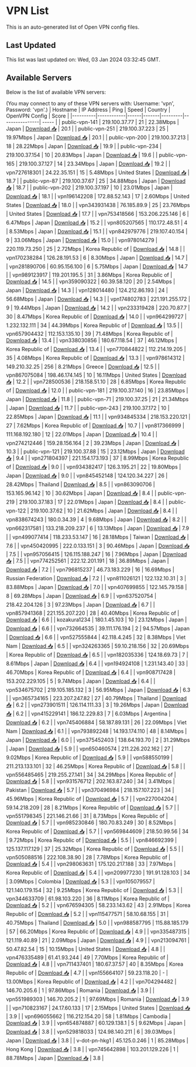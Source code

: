 # VPN List

This is an auto-generated list of Open VPN config files.

## Last Updated

This list was last updated on: Wed, 03 Jan 2024 03:32:45 GMT.

## Available Servers

Below is the list of available VPN servers:

(You may connect to any of these VPN servers with: Username: 'vpn', Password: 'vpn'.)
| Hostname | IP Address | Ping | Speed | Country | OpenVPN Config | Score |
|----------|------------|------|-------|---------|----------------| ----- |
| public-vpn-141 | 219.100.37.77 | 21 | 22.38Mbps | Japan | [Download 📥](./configs/server_0_JP.ovpn) | 20.1 |
| public-vpn-251 | 219.100.37.223 | 25 | 19.97Mbps | Japan | [Download 📥](./configs/server_1_JP.ovpn) | 20.1 |
| public-vpn-200 | 219.100.37.213 | 18 | 28.22Mbps | Japan | [Download 📥](./configs/server_2_JP.ovpn) | 19.9 |
| public-vpn-234 | 219.100.37.154 | 10 | 20.83Mbps | Japan | [Download 📥](./configs/server_3_JP.ovpn) | 19.6 |
| public-vpn-165 | 219.100.37.127 | 14 | 23.34Mbps | Japan | [Download 📥](./configs/server_4_JP.ovpn) | 19.2 |
| vpn727618301 | 24.22.35.151 | 15 | 5.48Mbps | United States | [Download 📥](./configs/server_5_US.ovpn) | 18.7 |
| public-vpn-87 | 219.100.37.67 | 25 | 34.88Mbps | Japan | [Download 📥](./configs/server_6_JP.ovpn) | 18.7 |
| public-vpn-202 | 219.100.37.197 | 10 | 23.01Mbps | Japan | [Download 📥](./configs/server_7_JP.ovpn) | 18.1 |
| vpn196142208 | 172.88.52.143 | 17 | 2.60Mbps | United States | [Download 📥](./configs/server_8_US.ovpn) | 18.0 |
| vpn343931438 | 76.185.89.9 | 25 | 23.76Mbps | United States | [Download 📥](./configs/server_9_US.ovpn) | 17.7 |
| vpn753418566 | 153.206.225.146 | 6 | 6.47Mbps | Japan | [Download 📥](./configs/server_10_JP.ovpn) | 15.2 |
| vpn805207565 | 110.172.48.51 | 4 | 8.53Mbps | Japan | [Download 📥](./configs/server_11_JP.ovpn) | 15.1 |
| vpn842979776 | 219.107.40.154 | 9 | 33.06Mbps | Japan | [Download 📥](./configs/server_12_JP.ovpn) | 15.0 |
| vpn978014279 | 220.119.73.250 | 25 | 2.72Mbps | Korea Republic of | [Download 📥](./configs/server_13_KR.ovpn) | 14.8 |
| vpn170238284 | 126.28.191.53 | 6 | 8.30Mbps | Japan | [Download 📥](./configs/server_14_JP.ovpn) | 14.7 |
| vpn281890706 | 60.95.156.100 | 6 | 5.75Mbps | Japan | [Download 📥](./configs/server_15_JP.ovpn) | 14.7 |
| vpn989123917 | 119.201.195.5 | 31 | 3.86Mbps | Korea Republic of | [Download 📥](./configs/server_16_KR.ovpn) | 14.5 |
| vpn359090322 | 60.39.58.120 | 20 | 2.54Mbps | Japan | [Download 📥](./configs/server_17_JP.ovpn) | 14.3 |
| vpn128014480 | 124.212.86.193 | 24 | 56.68Mbps | Japan | [Download 📥](./configs/server_18_JP.ovpn) | 14.3 |
| vpn174802783 | 221.191.255.172 | 9 | 19.44Mbps | Japan | [Download 📥](./configs/server_19_JP.ovpn) | 14.2 |
| vpn233319428 | 220.70.87.7 | 30 | 8.47Mbps | Korea Republic of | [Download 📥](./configs/server_20_KR.ovpn) | 14.0 |
| vpn964299727 | 1.232.132.111 | 34 | 44.39Mbps | Korea Republic of | [Download 📥](./configs/server_21_KR.ovpn) | 13.5 |
| vpn657904432 | 112.153.135.10 | 39 | 71.48Mbps | Korea Republic of | [Download 📥](./configs/server_22_KR.ovpn) | 13.4 |
| vpn338030856 | 180.67.118.54 | 37 | 46.12Mbps | Korea Republic of | [Download 📥](./configs/server_23_KR.ovpn) | 13.4 |
| vpn770844822 | 112.214.19.205 | 35 | 4.08Mbps | Korea Republic of | [Download 📥](./configs/server_24_KR.ovpn) | 13.3 |
| vpn978614312 | 149.210.32.25 | 256 | 8.21Mbps | Greece | [Download 📥](./configs/server_25_GR.ovpn) | 12.5 |
| vpn867075084 | 198.46.174.145 | 10 | 16.11Mbps | United States | [Download 📥](./configs/server_26_US.ovpn) | 12.2 |
| vpn728500536 | 218.158.51.10 | 28 | 6.85Mbps | Korea Republic of | [Download 📥](./configs/server_27_KR.ovpn) | 12.0 |
| public-vpn-181 | 219.100.37.140 | 16 | 23.85Mbps | Japan | [Download 📥](./configs/server_28_JP.ovpn) | 11.8 |
| public-vpn-71 | 219.100.37.25 | 21 | 21.34Mbps | Japan | [Download 📥](./configs/server_29_JP.ovpn) | 11.7 |
| public-vpn-243 | 219.100.37.172 | 10 | 22.85Mbps | Japan | [Download 📥](./configs/server_30_JP.ovpn) | 11.1 |
| vpn934845334 | 218.153.220.121 | 27 | 7.62Mbps | Korea Republic of | [Download 📥](./configs/server_31_KR.ovpn) | 10.7 |
| vpn817366999 | 111.168.192.180 | 12 | 22.01Mbps | Japan | [Download 📥](./configs/server_32_JP.ovpn) | 10.4 |
| vpn274212446 | 159.28.156.164 | 2 | 39.23Mbps | Japan | [Download 📥](./configs/server_33_JP.ovpn) | 10.3 |
| public-vpn-121 | 219.100.37.88 | 15 | 23.12Mbps | Japan | [Download 📥](./configs/server_34_JP.ovpn) | 9.4 |
| vpn271804397 | 221.154.173.193 | 37 | 8.99Mbps | Korea Republic of | [Download 📥](./configs/server_35_KR.ovpn) | 9.0 |
| vpn934382417 | 126.3.195.21 | 22 | 19.80Mbps | Japan | [Download 📥](./configs/server_36_JP.ovpn) | 9.0 |
| vpn845452148 | 124.120.34.227 | 26 | 28.42Mbps | Thailand | [Download 📥](./configs/server_37_TH.ovpn) | 8.5 |
| vpn863090706 | 153.165.96.142 | 10 | 30.62Mbps | Japan | [Download 📥](./configs/server_38_JP.ovpn) | 8.4 |
| public-vpn-219 | 219.100.37.183 | 17 | 22.01Mbps | Japan | [Download 📥](./configs/server_39_JP.ovpn) | 8.4 |
| public-vpn-122 | 219.100.37.62 | 10 | 21.62Mbps | Japan | [Download 📥](./configs/server_40_JP.ovpn) | 8.4 |
| vpn838674243 | 180.0.34.39 | 4 | 9.68Mbps | Japan | [Download 📥](./configs/server_41_JP.ovpn) | 8.2 |
| vpn662317581 | 133.218.209.237 | 6 | 13.13Mbps | Japan | [Download 📥](./configs/server_42_JP.ovpn) | 7.9 |
| vpn499077414 | 118.233.53.147 | 16 | 28.18Mbps | Taiwan | [Download 📥](./configs/server_43_TW.ovpn) | 7.6 |
| vpn450420995 | 222.0.133.151 | 3 | 90.46Mbps | Japan | [Download 📥](./configs/server_44_JP.ovpn) | 7.5 |
| vpn957056415 | 126.115.188.247 | 16 | 7.96Mbps | Japan | [Download 📥](./configs/server_45_JP.ovpn) | 7.5 |
| vpn774252561 | 222.12.201.191 | 18 | 36.89Mbps | Japan | [Download 📥](./configs/server_46_JP.ovpn) | 7.2 |
| vpn796815237 | 46.73.183.229 | 16 | 16.69Mbps | Russian Federation | [Download 📥](./configs/server_47_RU.ovpn) | 7.2 |
| vpn811026121 | 122.132.10.31 | 3 | 83.88Mbps | Japan | [Download 📥](./configs/server_48_JP.ovpn) | 7.0 |
| vpn407699855 | 122.145.79.158 | 8 | 69.28Mbps | Japan | [Download 📥](./configs/server_49_JP.ovpn) | 6.9 |
| vpn637520754 | 218.42.204.126 | 3 | 97.23Mbps | Japan | [Download 📥](./configs/server_50_JP.ovpn) | 6.7 |
| vpn857941368 | 221.155.207.220 | 28 | 40.40Mbps | Korea Republic of | [Download 📥](./configs/server_51_KR.ovpn) | 6.6 |
| kozakura1234 | 180.1.45.103 | 10 | 23.12Mbps | Japan | [Download 📥](./configs/server_52_JP.ovpn) | 6.6 |
| vpn732664535 | 39.111.176.194 | 2 | 94.57Mbps | Japan | [Download 📥](./configs/server_53_JP.ovpn) | 6.6 |
| vpn527555844 | 42.118.4.245 | 32 | 8.38Mbps | Viet Nam | [Download 📥](./configs/server_54_VN.ovpn) | 6.5 |
| vpn324263365 | 59.10.218.156 | 32 | 20.69Mbps | Korea Republic of | [Download 📥](./configs/server_55_KR.ovpn) | 6.5 |
| vpn182035336 | 124.18.69.73 | 7 | 8.61Mbps | Japan | [Download 📥](./configs/server_56_JP.ovpn) | 6.4 |
| vpn194924108 | 1.231.143.40 | 33 | 46.70Mbps | Korea Republic of | [Download 📥](./configs/server_57_KR.ovpn) | 6.4 |
| vpn908717428 | 153.202.229.105 | 5 | 9.74Mbps | Japan | [Download 📥](./configs/server_58_JP.ovpn) | 6.4 |
| vpn534675702 | 219.105.185.132 | 3 | 56.95Mbps | Japan | [Download 📥](./configs/server_59_JP.ovpn) | 6.3 |
| vpn365734165 | 223.207.247.82 | 27 | 40.79Mbps | Thailand | [Download 📥](./configs/server_60_TH.ovpn) | 6.2 |
| vpn273901511 | 126.114.111.33 | 3 | 19.26Mbps | Japan | [Download 📥](./configs/server_61_JP.ovpn) | 6.2 |
| vpn415229141 | 186.12.229.83 | 7 | 6.03Mbps | Argentina | [Download 📥](./configs/server_62_AR.ovpn) | 6.2 |
| vpn745406884 | 58.187.89.131 | 26 | 22.09Mbps | Viet Nam | [Download 📥](./configs/server_63_VN.ovpn) | 6.1 |
| vpn793892248 | 14.193.174.110 | 48 | 8.14Mbps | Japan | [Download 📥](./configs/server_64_JP.ovpn) | 6.0 |
| vpn375452403 | 138.64.193.70 | 2 | 31.29Mbps | Japan | [Download 📥](./configs/server_65_JP.ovpn) | 5.9 |
| vpn650460574 | 211.226.202.162 | 27 | 9.02Mbps | Korea Republic of | [Download 📥](./configs/server_66_KR.ovpn) | 5.9 |
| vpn588550199 | 211.213.133.101 | 32 | 46.25Mbps | Korea Republic of | [Download 📥](./configs/server_67_KR.ovpn) | 5.8 |
| vpn556485465 | 219.255.27.141 | 34 | 34.29Mbps | Korea Republic of | [Download 📥](./configs/server_68_KR.ovpn) | 5.8 |
| vpn931576712 | 202.163.87.240 | 34 | 3.41Mbps | Pakistan | [Download 📥](./configs/server_69_PK.ovpn) | 5.7 |
| vpn370496984 | 218.157.107.223 | 34 | 45.96Mbps | Korea Republic of | [Download 📥](./configs/server_70_KR.ovpn) | 5.7 |
| vpn227004204 | 59.14.218.209 | 28 | 8.21Mbps | Korea Republic of | [Download 📥](./configs/server_71_KR.ovpn) | 5.7 |
| vpn551798345 | 221.146.21.66 | 31 | 8.73Mbps | Korea Republic of | [Download 📥](./configs/server_72_KR.ovpn) | 5.7 |
| vpn985230846 | 180.70.83.249 | 30 | 8.52Mbps | Korea Republic of | [Download 📥](./configs/server_73_KR.ovpn) | 5.7 |
| vpn569844609 | 218.50.99.56 | 34 | 9.72Mbps | Korea Republic of | [Download 📥](./configs/server_74_KR.ovpn) | 5.5 |
| vpn846692399 | 125.137.117.129 | 37 | 25.32Mbps | Korea Republic of | [Download 📥](./configs/server_75_KR.ovpn) | 5.5 |
| vpn505088516 | 222.108.38.90 | 28 | 7.78Mbps | Korea Republic of | [Download 📥](./configs/server_76_KR.ovpn) | 5.4 |
| vpn298063631 | 175.120.217.188 | 33 | 7.97Mbps | Korea Republic of | [Download 📥](./configs/server_77_KR.ovpn) | 5.4 |
| vpn209977230 | 191.91.128.103 | 34 | 3.09Mbps | Colombia | [Download 📥](./configs/server_78_CO.ovpn) | 5.3 |
| vpn105079557 | 121.140.179.154 | 32 | 9.25Mbps | Korea Republic of | [Download 📥](./configs/server_79_KR.ovpn) | 5.3 |
| vpn344633709 | 61.98.103.220 | 36 | 8.11Mbps | Korea Republic of | [Download 📥](./configs/server_80_KR.ovpn) | 5.2 |
| vpn676594305 | 58.233.143.62 | 43 | 2.91Mbps | Korea Republic of | [Download 📥](./configs/server_81_KR.ovpn) | 5.2 |
| vpn115477571 | 58.10.68.155 | 31 | 40.75Mbps | Thailand | [Download 📥](./configs/server_82_TH.ovpn) | 5.0 |
| vpn988587795 | 115.88.185.179 | 57 | 66.20Mbps | Korea Republic of | [Download 📥](./configs/server_83_KR.ovpn) | 4.9 |
| vpn335487315 | 121.119.40.89 | 21 | 2.09Mbps | Japan | [Download 📥](./configs/server_84_JP.ovpn) | 4.9 |
| vpn213094761 | 50.47.82.54 | 15 | 10.15Mbps | United States | [Download 📥](./configs/server_85_US.ovpn) | 4.8 |
| vpn476335489 | 61.41.93.244 | 49 | 7.70Mbps | Korea Republic of | [Download 📥](./configs/server_86_KR.ovpn) | 4.8 |
| vpn711437401 | 180.67.37.57 | 40 | 8.35Mbps | Korea Republic of | [Download 📥](./configs/server_87_KR.ovpn) | 4.7 |
| vpn155664107 | 59.23.118.20 | - | 13.00Mbps | Korea Republic of | [Download 📥](./configs/server_88_KR.ovpn) | 4.2 |
| vpn704294482 | 146.70.205.6 | 1 | 97.86Mbps | Romania | [Download 📥](./configs/server_89_RO.ovpn) | 3.9 |
| vpn551989303 | 146.70.205.2 | 1 | 97.69Mbps | Romania | [Download 📥](./configs/server_90_RO.ovpn) | 3.9 |
| vpn710823167 | 24.17.60.133 | 17 | 2.15Mbps | United States | [Download 📥](./configs/server_91_US.ovpn) | 3.9 |
| vpn696055662 | 116.212.154.20 | 58 | 1.81Mbps | Cambodia | [Download 📥](./configs/server_92_KH.ovpn) | 3.9 |
| vpn654874887 | 60.129.138.1 | 5 | 9.62Mbps | Japan | [Download 📥](./configs/server_93_JP.ovpn) | 3.8 |
| vpn529818033 | 124.98.140.211 | 6 | 39.03Mbps | Japan | [Download 📥](./configs/server_94_JP.ovpn) | 3.8 |
| v-dot-pn-hkg1 | 45.125.0.246 | 1 | 85.28Mbps | Hong Kong | [Download 📥](./configs/server_95_HK.ovpn) | 3.8 |
| vpn745642898 | 103.201.129.226 | 1 | 88.78Mbps | Japan | [Download 📥](./configs/server_96_JP.ovpn) | 3.8 |
